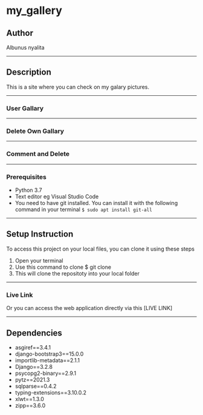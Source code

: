 # my_gallery
## Author
Albunus nyalita
*****
## Description
This is a site where you can check on my galary pictures. 
*****
### User Gallary

*****
### Delete Own Gallary

*****
### Comment and Delete

*****
### Prerequisites
* Python 3.7
* Text editor eg Visual Studio Code
* You need to have git installed. You can install it with the following command in your terminal
`$ sudo apt install git-all`
*****
## Setup Instruction
To access this project on your local files, you can clone it using these steps
1. Open your terminal
1. Use this command to clone $ git clone 
1. This will clone the repositoty into your local folder
*****
### Live Link
Or you can access the web application directly via this [LIVE LINK]
******
## Dependencies
* asgiref==3.4.1
* django-bootstrap3==15.0.0
* importlib-metadata==2.1.1
* Django==3.2.8
* psycopg2-binary==2.9.1
* pytz==2021.3
* sqlparse==0.4.2
* typing-extensions==3.10.0.2
* xlwt==1.3.0
* zipp==3.6.0
